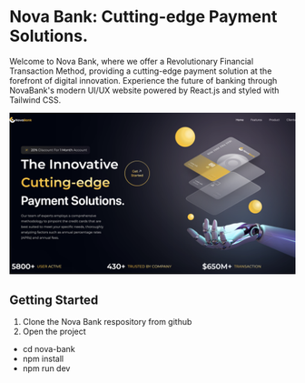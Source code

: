 # Nova Bank: Cutting-edge Payment Solutions.

Welcome to Nova Bank, where we offer a Revolutionary Financial Transaction Method, providing a cutting-edge payment solution at the forefront of digital innovation. Experience the future of banking through NovaBank's modern UI/UX website powered by React.js and styled with Tailwind CSS.

  ![Future Of Banking](nova-bank.png)

## Getting Started

1. Clone the Nova Bank respository from github
2. Open the project

- cd nova-bank
- npm install
- npm run dev

